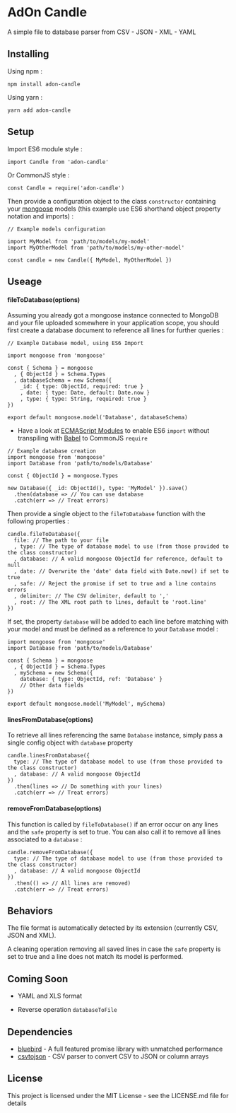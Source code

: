# AdOn Candle

A simple file to database parser from CSV - JSON - XML - YAML

## Installing

Using npm :

```
npm install adon-candle
```

Using yarn :

```
yarn add adon-candle
```

## Setup

Import ES6 module style :

```
import Candle from 'adon-candle'
```

Or CommonJS style :

```
const Candle = require('adon-candle')
```

Then provide a configuration object to the class `constructor` containing your [mongoose](https://github.com/Automattic/mongoose) models (this example use ES6 shorthand object property notation and imports) :

```
// Example models configuration

import MyModel from 'path/to/models/my-model'
import MyOtherModel from 'path/to/models/my-other-model'

const candle = new Candle({ MyModel, MyOtherModel })
```

## Useage

#### fileToDatabase(options)

Assuming you already got a mongoose instance connected to MongoDB and your file uploaded somewhere in your application scope, you should first create a database document to reference all lines for further queries :

```
// Example Database model, using ES6 Import

import mongoose from 'mongoose'

const { Schema } = mongoose
  , { ObjectId } = Schema.Types
  , databaseSchema = new Schema({
    _id: { type: ObjectId, required: true }
    , date: { type: Date, default: Date.now }
    , type: { type: String, required: true }
})

export default mongoose.model('Database', databaseSchema)
```

* Have a look at [ECMAScript Modules](https://nodejs.org/api/esm.html) to enable ES6 `import` without transpiling with [Babel](https://babeljs.io/docs/usage/cli/) to CommonJS `require`

```
// Example database creation
import mongoose from 'mongoose'
import Database from 'path/to/models/Database'

const { ObjectId } = mongoose.Types

new Database({ _id: ObjectId(), type: 'MyModel' }).save()
  .then(database => // You can use database
  .catch(err => // Treat errors)
```

Then provide a single object to the `fileToDatabase` function with the following properties :

```
candle.fileToDatabase({
  file: // The path to your file
  , type: // The type of database model to use (from those provided to the class constructor)
  , database: // A valid mongoose ObjectId for reference, default to null
  , date: // Overwrite the 'date' data field with Date.now() if set to true
  , safe: // Reject the promise if set to true and a line contains errors
  , delimiter: // The CSV delimiter, default to ','
  , root: // The XML root path to lines, default to 'root.line'
})
```

If set, the property `database` will be added to each line before matching with your model and must be defined as a reference to your `Database` model :

```
import mongoose from 'mongoose'
import Database from 'path/to/models/Database'

const { Schema } = mongoose
  , { ObjectId } = Schema.Types
  , mySchema = new Schema({
    datebase: { type: ObjectId, ref: 'Database' }
    // Other data fields
})

export default mongoose.model('MyModel', mySchema)
```

#### linesFromDatabase(options)

To retrieve all lines referencing the same `Database` instance, simply pass a single config object with `database` property

```
candle.linesFromDatabase({
  type: // The type of database model to use (from those provided to the class constructor)
  , database: // A valid mongoose ObjectId 
})
  .then(lines => // Do something with your lines)
  .catch(err => // Treat errors)
```

#### removeFromDatabase(options)

This function is called by `fileToDatabase()` if an error occur on any lines and the `safe` property is set to true. You can also call it to remove all lines associated to a `database` :

```
candle.removeFromDatabase({
  type: // The type of database model to use (from those provided to the class constructor)
  , database: // A valid mongoose ObjectId 
})
  .then(() => // All lines are removed)
  .catch(err => // Treat errors)
```

## Behaviors

The file format is automatically detected by its extension (currently CSV, JSON and XML).

A cleaning operation removing all saved lines in case the `safe` property is set to true and a line does not match its model is performed.

## Coming Soon

- YAML and XLS format

- Reverse operation `databaseToFile`

## Dependencies

* [bluebird](https://github.com/petkaantonov/bluebird) - A full featured promise library with unmatched performance
* [csvtojson](https://www.npmjs.com/package/csvtojson) - CSV parser to convert CSV to JSON or column arrays

## License

This project is licensed under the MIT License - see the LICENSE.md file for details
